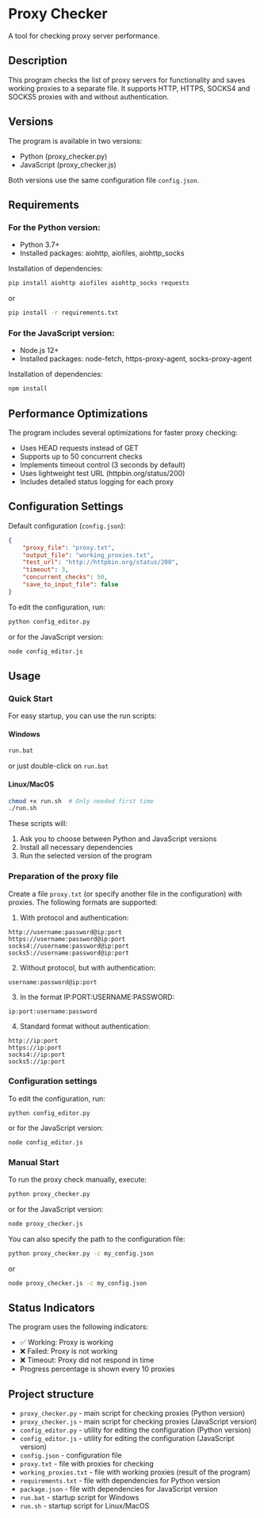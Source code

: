 # Proxy Checker

A tool for checking proxy server performance.

## Description

This program checks the list of proxy servers for functionality and saves working proxies to a separate file. It supports HTTP, HTTPS, SOCKS4 and SOCKS5 proxies with and without authentication.

## Versions

The program is available in two versions:

-   Python (proxy_checker.py)
-   JavaScript (proxy_checker.js)

Both versions use the same configuration file `config.json`.

## Requirements

### For the Python version:

-   Python 3.7+
-   Installed packages: aiohttp, aiofiles, aiohttp_socks

Installation of dependencies:

```bash
pip install aiohttp aiofiles aiohttp_socks requests
```

or

```bash
pip install -r requirements.txt
```

### For the JavaScript version:

-   Node.js 12+
-   Installed packages: node-fetch, https-proxy-agent, socks-proxy-agent

Installation of dependencies:

```bash
npm install
```

## Performance Optimizations

The program includes several optimizations for faster proxy checking:

-   Uses HEAD requests instead of GET
-   Supports up to 50 concurrent checks
-   Implements timeout control (3 seconds by default)
-   Uses lightweight test URL (httpbin.org/status/200)
-   Includes detailed status logging for each proxy

## Configuration Settings

Default configuration (`config.json`):

```json
{
    "proxy_file": "proxy.txt",
    "output_file": "working_proxies.txt",
    "test_url": "http://httpbin.org/status/200",
    "timeout": 3,
    "concurrent_checks": 50,
    "save_to_input_file": false
}
```

To edit the configuration, run:

```bash
python config_editor.py
```

or for the JavaScript version:

```bash
node config_editor.js
```

## Usage

### Quick Start

For easy startup, you can use the run scripts:

#### Windows

```bash
run.bat
```

or just double-click on `run.bat`

#### Linux/MacOS

```bash
chmod +x run.sh  # Only needed first time
./run.sh
```

These scripts will:

1. Ask you to choose between Python and JavaScript versions
2. Install all necessary dependencies
3. Run the selected version of the program

### Preparation of the proxy file

Create a file `proxy.txt` (or specify another file in the configuration) with proxies. The following formats are supported:

1. With protocol and authentication:

```
http://username:password@ip:port
https://username:password@ip:port
socks4://username:password@ip:port
socks5://username:password@ip:port
```

2. Without protocol, but with authentication:

```
username:password@ip:port
```

3. In the format IP:PORT:USERNAME:PASSWORD:

```
ip:port:username:password
```

4. Standard format without authentication:

```
http://ip:port
https://ip:port
socks4://ip:port
socks5://ip:port
```

### Configuration settings

To edit the configuration, run:

```
python config_editor.py
```

or for the JavaScript version:

```
node config_editor.js
```

### Manual Start

To run the proxy check manually, execute:

```bash
python proxy_checker.py
```

or for the JavaScript version:

```bash
node proxy_checker.js
```

You can also specify the path to the configuration file:

```bash
python proxy_checker.py -c my_config.json
```

or

```bash
node proxy_checker.js -c my_config.json
```

## Status Indicators

The program uses the following indicators:

-   ✅ Working: Proxy is working
-   ❌ Failed: Proxy is not working
-   ❌ Timeout: Proxy did not respond in time
-   Progress percentage is shown every 10 proxies

## Project structure

-   `proxy_checker.py` - main script for checking proxies (Python version)
-   `proxy_checker.js` - main script for checking proxies (JavaScript version)
-   `config_editor.py` - utility for editing the configuration (Python version)
-   `config_editor.js` - utility for editing the configuration (JavaScript version)
-   `config.json` - configuration file
-   `proxy.txt` - file with proxies for checking
-   `working_proxies.txt` - file with working proxies (result of the program)
-   `requirements.txt` - file with dependencies for Python version
-   `package.json` - file with dependencies for JavaScript version
-   `run.bat` - startup script for Windows
-   `run.sh` - startup script for Linux/MacOS
